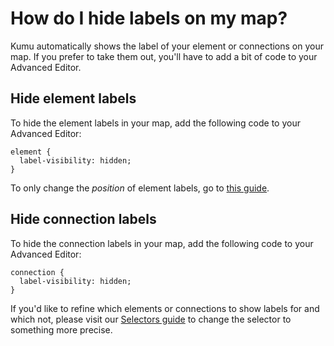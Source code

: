 # How do I hide labels on my map?

Kumu automatically shows the label of your element or connections on your map. 
If you prefer to take them out, you'll have to add a bit of code to your Advanced Editor. 

## Hide element labels
To hide the element labels in your map, add the following code to your Advanced Editor:

```
element {
  label-visibility: hidden; 
}
```

To only change the _position_ of element labels, go to [this guide](https://docs.kumu.io/faq/how-do-i-change-element-text-position.html). 

## Hide connection labels
To hide the connection labels in your map, add the following code to your Advanced Editor:

```
connection {
  label-visibility: hidden; 
}
```

<p class="alert alert-info">
If you'd like to refine which elements or connections to show labels for and which not, please visit our <a class="alert-link" href="/guides/selectors.html">Selectors guide</a> to change the selector to something more precise. 
</p>
